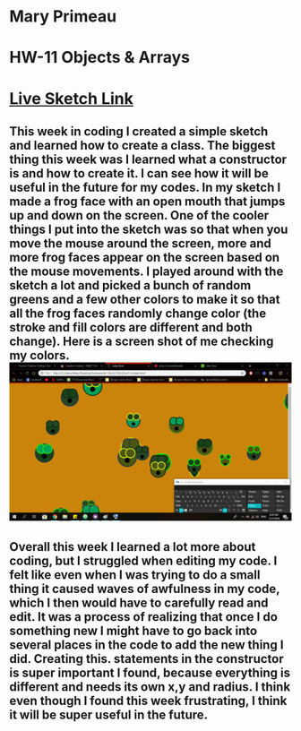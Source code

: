 # Mary Primeau
# HW-11 Objects & Arrays

# [Live Sketch Link](https://mprimeau1.github.io/120v2/hw11/index.html)

## This week in coding I created a simple sketch and learned how to create a class.  The biggest thing this week was I learned what a constructor is  and how to create it.  I can see how it will be useful in the future for my codes.  In my sketch I made a frog face with an open mouth that jumps up and down on the screen.  One of the cooler things I put into the sketch was so that when you move the mouse around the screen, more and more frog faces appear on the screen based on the mouse movements.  I played around with the sketch a lot and picked a bunch of random greens and a few other colors to make it so that all the frog faces randomly change color (the stroke and fill colors are different and both change). Here is a screen shot of me checking my colors. ![Image](untitled.png)

## Overall this week I learned a lot more about coding, but I struggled when editing my code.  I felt like even when I was trying to do a small thing it caused waves of awfulness in my code, which I then would have to carefully read and edit.  It was a process of realizing that once I do something new I might have to go back into several places in the code to add the new thing I did.  Creating this. statements in the constructor is super important I found, because everything is different and needs its own x,y and radius.  I think even though I found this week frustrating, I think it will be super useful in the future.
